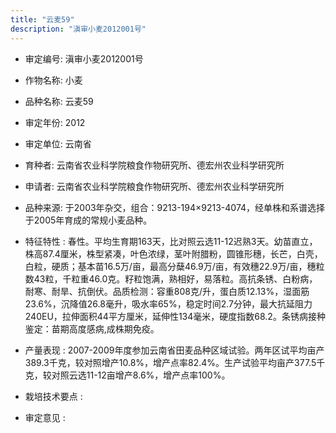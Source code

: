 ```yaml
---
title: "云麦59"
description: "滇审小麦2012001号"
---
```

* 审定编号:  滇审小麦2012001号

*  作物名称:  小麦

*  品种名称:  云麦59

*  审定年份:  2012

*  审定单位:  云南省

* 育种者:  云南省农业科学院粮食作物研究所、德宏州农业科学研究所

*  申请者:  云南省农业科学院粮食作物研究所、德宏州农业科学研究所

*  品种来源:  于2003年杂交，组合：9213-194×9213-4074，经单株和系谱选择于2005年育成的常规小麦品种。

*  特征特性 : 
春性。平均生育期163天，比对照云选11-12迟熟3天。幼苗直立，株高87.4厘米，株型紧凑，叶色浓绿，茎叶附腊粉，圆锥形穗，长芒，白壳，白粒，硬质；基本苗16.5万/亩，最高分蘖46.9万/亩，有效穗22.9万/亩，穗粒数43粒，千粒重46.0克。籽粒饱满，熟相好，易落粒。高抗条锈、白粉病，耐寒、耐旱、抗倒伏。品质检测：容重808克/升，蛋白质12.13%，湿面筋23.6%，沉降值26.8毫升，吸水率65%，稳定时间2.7分钟，最大抗延阻力240EU，拉伸面积44平方厘米，延伸性134毫米，硬度指数68.2。条锈病接种鉴定：苗期高度感病,成株期免疫。
 
*  产量表现 : 
2007-2009年度参加云南省田麦品种区域试验。两年区试平均亩产389.3千克，较对照增产10.8%，增产点率82.4%。生产试验平均亩产377.5千克，较对照云选11-12亩增产8.6%，增产点率100%。

*  栽培技术要点 : 


*  审定意见 : 

